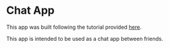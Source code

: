 # Chat App

This app was built following the tutorial provided [here](http://www.appcoda.com/chat-app-swift-tutorial/).

This app is intended to be used as a chat app between friends.
